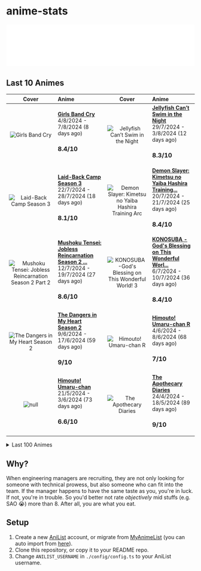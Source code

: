 # anime-stats

<img src="./src/generated/calendar.svg" />

<h2>Last 10 Animes</h2>

|                                                                                               Cover                                                                                               | Anime                                                                                                                                                                                   |                                                                                              Cover                                                                                              | Anime                                                                                                                                                                                   |
| :-----------------------------------------------------------------------------------------------------------------------------------------------------------------------------------------------: | :-------------------------------------------------------------------------------------------------------------------------------------------------------------------------------------- | :---------------------------------------------------------------------------------------------------------------------------------------------------------------------------------------------: | :-------------------------------------------------------------------------------------------------------------------------------------------------------------------------------------- |
|                     <img src="https://s4.anilist.co/file/anilistcdn/media/anime/cover/medium/bx164212-xjkAkp6SKaCZ.jpg" alt="Girls Band Cry" style="width:70px;height:auto" />                    | <a href="https://anilist.co/anime/164212" target="_blank"><b>Girls Band Cry</b></a> <br/> 4/8/2024 - 7/8/2024 (8 days ago) <br/> <h3>8.4/10</h3>                                        |          <img src="https://s4.anilist.co/file/anilistcdn/media/anime/cover/medium/bx163078-kIhCmQARcoOD.jpg" alt="Jellyfish Can’t Swim in the Night" style="width:70px;height:auto" />          | <a href="https://anilist.co/anime/163078" target="_blank"><b>Jellyfish Can’t Swim in the Night</b></a> <br/> 29/7/2024 - 3/8/2024 (12 days ago) <br/> <h3>8.3/10</h3>                   |
|                <img src="https://s4.anilist.co/file/anilistcdn/media/anime/cover/medium/bx155908-2ZOxqbagDxNv.jpg" alt="Laid-Back Camp Season 3" style="width:70px;height:auto" />                | <a href="https://anilist.co/anime/155908" target="_blank"><b>Laid-Back Camp Season 3</b></a> <br/> 22/7/2024 - 28/7/2024 (18 days ago) <br/> <h3>8.1/10</h3>                            | <img src="https://s4.anilist.co/file/anilistcdn/media/anime/cover/medium/bx166240-PBV7zukIHW7V.png" alt="Demon Slayer: Kimetsu no Yaiba Hashira Training Arc" style="width:70px;height:auto" /> | <a href="https://anilist.co/anime/166240" target="_blank"><b>Demon Slayer: Kimetsu no Yaiba Hashira Training...</b></a> <br/> 20/7/2024 - 21/7/2024 (25 days ago) <br/> <h3>8.4/10</h3> |
| <img src="https://s4.anilist.co/file/anilistcdn/media/anime/cover/medium/bx166873-xO0BRPkmwFll.png" alt="Mushoku Tensei: Jobless Reincarnation Season 2 Part 2" style="width:70px;height:auto" /> | <a href="https://anilist.co/anime/166873" target="_blank"><b>Mushoku Tensei: Jobless Reincarnation Season 2 ...</b></a> <br/> 12/7/2024 - 19/7/2024 (27 days ago) <br/> <h3>8.6/10</h3> | <img src="https://s4.anilist.co/file/anilistcdn/media/anime/cover/medium/bx136804-7FVftG67FPBc.jpg" alt="KONOSUBA -God's Blessing on This Wonderful World! 3" style="width:70px;height:auto" /> | <a href="https://anilist.co/anime/136804" target="_blank"><b>KONOSUBA -God's Blessing on This Wonderful Worl...</b></a> <br/> 6/7/2024 - 10/7/2024 (36 days ago) <br/> <h3>8.4/10</h3>  |
|            <img src="https://s4.anilist.co/file/anilistcdn/media/anime/cover/medium/bx166216-JVyN7PHel5K9.jpg" alt="The Dangers in My Heart Season 2" style="width:70px;height:auto" />           | <a href="https://anilist.co/anime/166216" target="_blank"><b>The Dangers in My Heart Season 2</b></a> <br/> 9/6/2024 - 17/6/2024 (59 days ago) <br/> <h3>9/10</h3>                      |                 <img src="https://s4.anilist.co/file/anilistcdn/media/anime/cover/medium/bx98572-zJQd23nzJips.jpg" alt="Himouto! Umaru-chan R" style="width:70px;height:auto" />                | <a href="https://anilist.co/anime/98572" target="_blank"><b>Himouto! Umaru-chan R</b></a> <br/> 4/6/2024 - 8/6/2024 (68 days ago) <br/> <h3>7/10</h3>                                   |
|                          <img src="https://s4.anilist.co/file/anilistcdn/media/anime/cover/medium/bx20987-9Tq7kZTeJPMo.jpg" alt="null" style="width:70px;height:auto" />                          | <a href="https://anilist.co/anime/20987" target="_blank"><b>Himouto! Umaru-chan</b></a> <br/> 21/5/2024 - 3/6/2024 (73 days ago) <br/> <h3>6.6/10</h3>                                  |                <img src="https://s4.anilist.co/file/anilistcdn/media/anime/cover/medium/bx161645-bX5S28Cc1Nnk.jpg" alt="The Apothecary Diaries" style="width:70px;height:auto" />               | <a href="https://anilist.co/anime/161645" target="_blank"><b>The Apothecary Diaries</b></a> <br/> 24/4/2024 - 18/5/2024 (89 days ago) <br/> <h3>9/10</h3>                               |

<details>

  <summary>Last 100 Animes</summary>

  |                                                                                                                      Cover                                                                                                                      | Anime                                                                                                                                                                                      |                                                                                                                  Cover                                                                                                                  | Anime                                                                                                                                                                                      |
| :---------------------------------------------------------------------------------------------------------------------------------------------------------------------------------------------------------------------------------------------: | :----------------------------------------------------------------------------------------------------------------------------------------------------------------------------------------- | :-------------------------------------------------------------------------------------------------------------------------------------------------------------------------------------------------------------------------------------: | :----------------------------------------------------------------------------------------------------------------------------------------------------------------------------------------- |
|                                              <img src="https://s4.anilist.co/file/anilistcdn/media/anime/cover/medium/bx66-1LTNhVTnttZv.png" alt="Azumanga Daioh" style="width:70px;height:auto" />                                             | <a href="https://anilist.co/anime/66" target="_blank"><b>Azumanga Daioh</b></a> <br/> 30/4/2024 - 10/5/2024 (97 days ago) <br/> <h3>8/10</h3>                                              |                               <img src="https://s4.anilist.co/file/anilistcdn/media/anime/cover/medium/bx146066-zzKl6P6OeEjy.jpg" alt="Classroom of the Elite Season 3" style="width:70px;height:auto" />                               | <a href="https://anilist.co/anime/146066" target="_blank"><b>Classroom of the Elite Season 3</b></a> <br/> 18/4/2024 - 23/4/2024 (114 days ago) <br/> <h3>8.3/10</h3>                      |
|                                    <img src="https://s4.anilist.co/file/anilistcdn/media/anime/cover/medium/bx154587-gHSraOSa0nBG.jpg" alt="Frieren: Beyond Journey’s End" style="width:70px;height:auto" />                                    | <a href="https://anilist.co/anime/154587" target="_blank"><b>Frieren: Beyond Journey’s End</b></a> <br/> 19/3/2024 - 2/4/2024 (135 days ago) <br/> <h3>10/10</h3>                          |                               <img src="https://s4.anilist.co/file/anilistcdn/media/anime/cover/medium/bx99426-5jWTUs719lQN.png" alt="A Place Further Than the Universe" style="width:70px;height:auto" />                              | <a href="https://anilist.co/anime/99426" target="_blank"><b>A Place Further Than the Universe</b></a> <br/> 12/3/2024 - 19/3/2024 (149 days ago) <br/> <h3>8.6/10</h3>                     |
|                                     <img src="https://s4.anilist.co/file/anilistcdn/media/anime/cover/medium/bx103047-odblDHHEdehK.jpg" alt="Violet Evergarden: the Movie" style="width:70px;height:auto" />                                    | <a href="https://anilist.co/anime/103047" target="_blank"><b>Violet Evergarden: the Movie</b></a> <br/> 12/3/2024 - 12/3/2024 (156 days ago) <br/> <h3>8.7/10</h3>                         |                                  <img src="https://s4.anilist.co/file/anilistcdn/media/anime/cover/medium/bx101432-NQSedsCDQ6dP.png" alt="Violet Evergarden: Special" style="width:70px;height:auto" />                                 | <a href="https://anilist.co/anime/101432" target="_blank"><b>Violet Evergarden: Special</b></a> <br/> 11/3/2024 - 11/3/2024 (157 days ago) <br/> <h3>8.2/10</h3>                           |
|                         <img src="https://s4.anilist.co/file/anilistcdn/media/anime/cover/medium/bx109190-e8mv1qdmpjLW.jpg" alt="Violet Evergarden: Eternity and the Auto Memory Doll" style="width:70px;height:auto" />                        | <a href="https://anilist.co/anime/109190" target="_blank"><b>Violet Evergarden: Eternity and the Auto Memory...</b></a> <br/> 10/3/2024 - 10/3/2024 (158 days ago) <br/> <h3>8.3/10</h3>   |                                       <img src="https://s4.anilist.co/file/anilistcdn/media/anime/cover/medium/nx21827-10F6m50H4GJK.png" alt="Violet Evergarden" style="width:70px;height:auto" />                                      | <a href="https://anilist.co/anime/21827" target="_blank"><b>Violet Evergarden</b></a> <br/> 4/3/2024 - 9/3/2024 (159 days ago) <br/> <h3>8.8/10</h3>                                       |
|                                                <img src="https://s4.anilist.co/file/anilistcdn/media/anime/cover/medium/bx21234-bCvWk2f58LCv.jpg" alt="ERASED" style="width:70px;height:auto" />                                                | <a href="https://anilist.co/anime/21234" target="_blank"><b>ERASED</b></a> <br/> 1/3/2024 - 3/3/2024 (165 days ago) <br/> <h3>8.4/10</h3>                                                  |                               <img src="https://s4.anilist.co/file/anilistcdn/media/anime/cover/medium/bx108725-ZKivuyr4Jtc9.jpg" alt="The Promised Neverland Season 2" style="width:70px;height:auto" />                               | <a href="https://anilist.co/anime/108725" target="_blank"><b>The Promised Neverland Season 2</b></a> <br/> 20/2/2024 - 27/2/2024 (170 days ago) <br/> <h3>6.8/10</h3>                      |
|                                        <img src="https://s4.anilist.co/file/anilistcdn/media/anime/cover/medium/bx101759-G9I2ymYrFS8o.jpg" alt="The Promised Neverland" style="width:70px;height:auto" />                                       | <a href="https://anilist.co/anime/101759" target="_blank"><b>The Promised Neverland</b></a> <br/> 17/2/2024 - 21/2/2024 (176 days ago) <br/> <h3>9.2/10</h3>                               |                     <img src="https://s4.anilist.co/file/anilistcdn/media/anime/cover/medium/bx114745-APZN90WhNMAD.jpg" alt="Made in Abyss: The Golden City of the Scorching Sun" style="width:70px;height:auto" />                     | <a href="https://anilist.co/anime/114745" target="_blank"><b>Made in Abyss: The Golden City of the Scorching...</b></a> <br/> 8/2/2024 - 16/2/2024 (181 days ago) <br/> <h3>9.2/10</h3>    |
|                                 <img src="https://s4.anilist.co/file/anilistcdn/media/anime/cover/medium/bx100643-fPH9OgEKKvcI.jpg" alt="Made in Abyss: Dawn of the Deep Soul" style="width:70px;height:auto" />                                | <a href="https://anilist.co/anime/100643" target="_blank"><b>Made in Abyss: Dawn of the Deep Soul</b></a> <br/> 7/2/2024 - 7/2/2024 (190 days ago) <br/> <h3>9/10</h3>                     |                                         <img src="https://s4.anilist.co/file/anilistcdn/media/anime/cover/medium/bx97986-tXLonOO0vhHb.jpg" alt="Made in Abyss" style="width:70px;height:auto" />                                        | <a href="https://anilist.co/anime/97986" target="_blank"><b>Made in Abyss</b></a> <br/> 25/1/2024 - 5/2/2024 (192 days ago) <br/> <h3>9.4/10</h3>                                          |
|                                       <img src="https://s4.anilist.co/file/anilistcdn/media/anime/cover/medium/bx153152-eX8hkP9VmnRF.jpg" alt="The Dangers in My Heart" style="width:70px;height:auto" />                                       | <a href="https://anilist.co/anime/153152" target="_blank"><b>The Dangers in My Heart</b></a> <br/> 10/1/2024 - 20/1/2024 (208 days ago) <br/> <h3>8.2/10</h3>                              |                                       <img src="https://s4.anilist.co/file/anilistcdn/media/anime/cover/medium/bx128893-l0R0GFHplDKW.jpg" alt="Hell’s Paradise" style="width:70px;height:auto" />                                       | <a href="https://anilist.co/anime/128893" target="_blank"><b>Hell’s Paradise</b></a> <br/> 28/12/2023 - 8/1/2024 (220 days ago) <br/> <h3>8.3/10</h3>                                      |
|                                       <img src="https://s4.anilist.co/file/anilistcdn/media/anime/cover/medium/bx145064-5U30gu2LSOv8.jpg" alt="JUJUTSU KAISEN Season 2" style="width:70px;height:auto" />                                       | <a href="https://anilist.co/anime/145064" target="_blank"><b>JUJUTSU KAISEN Season 2</b></a> <br/> 18/12/2023 - 29/12/2023 (230 days ago) <br/> <h3>9.1/10</h3>                            |                                       <img src="https://s4.anilist.co/file/anilistcdn/media/anime/cover/medium/bx131573-rpl82vDEDRm6.jpg" alt="JUJUTSU KAISEN 0" style="width:70px;height:auto" />                                      | <a href="https://anilist.co/anime/131573" target="_blank"><b>JUJUTSU KAISEN 0</b></a> <br/> 28/12/2023 - 28/12/2023 (231 days ago) <br/> <h3>8.5/10</h3>                                   |
|                             <img src="https://s4.anilist.co/file/anilistcdn/media/anime/cover/medium/bx140596-wBtzi7evAMlf.jpg" alt="DON'T TOY WITH ME, MISS NAGATORO 2nd Attack" style="width:70px;height:auto" />                             | <a href="https://anilist.co/anime/140596" target="_blank"><b>DON'T TOY WITH ME, MISS NAGATORO 2nd Attack</b></a> <br/> 6/12/2023 - 17/12/2023 (242 days ago) <br/> <h3>7.8/10</h3>         |                               <img src="https://s4.anilist.co/file/anilistcdn/media/anime/cover/medium/bx120697-72Sf22C9PTQn.jpg" alt="DON'T TOY WITH ME, MISS NAGATORO" style="width:70px;height:auto" />                              | <a href="https://anilist.co/anime/120697" target="_blank"><b>DON'T TOY WITH ME, MISS NAGATORO</b></a> <br/> 23/11/2023 - 5/12/2023 (254 days ago) <br/> <h3>7.5/10</h3>                    |
|                           <img src="https://s4.anilist.co/file/anilistcdn/media/anime/cover/medium/bx20792-Q53sZsUAh5FF.jpg" alt="Fate/stay night: Unlimited Blade Works 2nd Season" style="width:70px;height:auto" />                          | <a href="https://anilist.co/anime/20792" target="_blank"><b>Fate/stay night: Unlimited Blade Works 2nd Season</b></a> <br/> 11/11/2023 - 23/11/2023 (266 days ago) <br/> <h3>8.1/10</h3>   |                            <img src="https://s4.anilist.co/file/anilistcdn/media/anime/cover/medium/bx19603-ZIwcXJeIJV3H.jpg" alt="Fate/stay night: Unlimited Blade Works" style="width:70px;height:auto" />                            | <a href="https://anilist.co/anime/19603" target="_blank"><b>Fate/stay night: Unlimited Blade Works</b></a> <br/> 24/10/2023 - 10/11/2023 (279 days ago) <br/> <h3>8.1/10</h3>              |
|                      <img src="https://s4.anilist.co/file/anilistcdn/media/anime/cover/medium/bx162314-ocaEhYmvznFO.jpg" alt="Attack on Titan Final Season THE FINAL CHAPTERS Special 2" style="width:70px;height:auto" />                      | <a href="https://anilist.co/anime/162314" target="_blank"><b>Attack on Titan Final Season THE FINAL CHAPTERS...</b></a> <br/> 5/11/2023 - 5/11/2023 (284 days ago) <br/> <h3>9.1/10</h3>   |                                      <img src="https://s4.anilist.co/file/anilistcdn/media/anime/cover/medium/nx11741-Twb6iJx77FFV.jpg" alt="Fate/Zero Season 2" style="width:70px;height:auto" />                                      | <a href="https://anilist.co/anime/11741" target="_blank"><b>Fate/Zero Season 2</b></a> <br/> 19/10/2023 - 23/10/2023 (297 days ago) <br/> <h3>8.5/10</h3>                                  |
|                                               <img src="https://s4.anilist.co/file/anilistcdn/media/anime/cover/medium/bx10087-el5Bo1VMZwsU.png" alt="Fate/Zero" style="width:70px;height:auto" />                                              | <a href="https://anilist.co/anime/10087" target="_blank"><b>Fate/Zero</b></a> <br/> 7/10/2023 - 18/10/2023 (302 days ago) <br/> <h3>8/10</h3>                                              |                        <img src="https://s4.anilist.co/file/anilistcdn/media/anime/cover/medium/bx146065-IjirxRK26O03.png" alt="Mushoku Tensei: Jobless Reincarnation Season 2" style="width:70px;height:auto" />                       | <a href="https://anilist.co/anime/146065" target="_blank"><b>Mushoku Tensei: Jobless Reincarnation Season 2</b></a> <br/> 27/9/2023 - 7/10/2023 (313 days ago) <br/> <h3>8.4/10</h3>       |
|                <img src="https://s4.anilist.co/file/anilistcdn/media/anime/cover/medium/bx141534-Tmnlz4mvYhaU.jpg" alt="Mushoku Tensei: Jobless Reincarnation Cour 2 - Eris the Goblin Slayer" style="width:70px;height:auto" />                | <a href="https://anilist.co/anime/141534" target="_blank"><b>Mushoku Tensei: Jobless Reincarnation Cour 2 - ...</b></a> <br/> 27/9/2023 - 27/9/2023 (323 days ago) <br/> <h3>7.6/10</h3>   |                         <img src="https://s4.anilist.co/file/anilistcdn/media/anime/cover/medium/bx127720-ADJgIrUVMdU9.jpg" alt="Mushoku Tensei: Jobless Reincarnation Cour 2" style="width:70px;height:auto" />                        | <a href="https://anilist.co/anime/127720" target="_blank"><b>Mushoku Tensei: Jobless Reincarnation Cour 2</b></a> <br/> 21/9/2023 - 27/9/2023 (323 days ago) <br/> <h3>8.8/10</h3>         |
|                                <img src="https://s4.anilist.co/file/anilistcdn/media/anime/cover/medium/bx108465-B9S9zC68eS5j.jpg" alt="Mushoku Tensei: Jobless Reincarnation" style="width:70px;height:auto" />                                | <a href="https://anilist.co/anime/108465" target="_blank"><b>Mushoku Tensei: Jobless Reincarnation</b></a> <br/> 12/9/2023 - 20/9/2023 (330 days ago) <br/> <h3>8.5/10</h3>                |                                        <img src="https://s4.anilist.co/file/anilistcdn/media/anime/cover/medium/bx113415-bbBWj4pEFseh.jpg" alt="JUJUTSU KAISEN" style="width:70px;height:auto" />                                       | <a href="https://anilist.co/anime/113415" target="_blank"><b>JUJUTSU KAISEN</b></a> <br/> 6/8/2023 - 13/9/2023 (337 days ago) <br/> <h3>8.7/10</h3>                                        |
|                           <img src="https://s4.anilist.co/file/anilistcdn/media/anime/cover/medium/bx150075-QIGcA7oVyO6l.jpg" alt="KONOSUBA -An Explosion on This Wonderful World!" style="width:70px;height:auto" />                           | <a href="https://anilist.co/anime/150075" target="_blank"><b>KONOSUBA -An Explosion on This Wonderful World!</b></a> <br/> 24/7/2023 - 4/8/2023 (377 days ago) <br/> <h3>7.7/10</h3>       |                                          <img src="https://s4.anilist.co/file/anilistcdn/media/anime/cover/medium/bx150672-jguvEfP0vGfW.png" alt="Oshi No Ko" style="width:70px;height:auto" />                                         | <a href="https://anilist.co/anime/150672" target="_blank"><b>Oshi No Ko</b></a> <br/> 12/7/2023 - 23/7/2023 (389 days ago) <br/> <h3>8.5/10</h3>                                           |
|                                        <img src="https://s4.anilist.co/file/anilistcdn/media/anime/cover/medium/bx136430-YrQ8nBDW7gT0.jpg" alt="Vinland Saga Season 2" style="width:70px;height:auto" />                                        | <a href="https://anilist.co/anime/136430" target="_blank"><b>Vinland Saga Season 2</b></a> <br/> 21/6/2023 - 11/7/2023 (401 days ago) <br/> <h3>8.9/10</h3>                                |                    <img src="https://s4.anilist.co/file/anilistcdn/media/anime/cover/medium/bx145139-rRimpHGWLhym.png" alt="Demon Slayer: Kimetsu no Yaiba Swordsmith Village Arc" style="width:70px;height:auto" />                    | <a href="https://anilist.co/anime/145139" target="_blank"><b>Demon Slayer: Kimetsu no Yaiba Swordsmith Villa...</b></a> <br/> 16/6/2023 - 22/6/2023 (420 days ago) <br/> <h3>8.3/10</h3>   |
|                      <img src="https://s4.anilist.co/file/anilistcdn/media/anime/cover/medium/bx142329-kET1PIXJv2eW.jpg" alt="Demon Slayer: Kimetsu no Yaiba Entertainment District Arc" style="width:70px;height:auto" />                      | <a href="https://anilist.co/anime/142329" target="_blank"><b>Demon Slayer: Kimetsu no Yaiba Entertainment Di...</b></a> <br/> 7/6/2023 - 14/6/2023 (428 days ago) <br/> <h3>8.6/10</h3>    |                        <img src="https://s4.anilist.co/file/anilistcdn/media/anime/cover/medium/bx129874-g6ZKXB94Hui1.jpg" alt="Demon Slayer: Kimetsu no Yaiba Mugen Train Arc" style="width:70px;height:auto" />                       | <a href="https://anilist.co/anime/129874" target="_blank"><b>Demon Slayer: Kimetsu no Yaiba Mugen Train Arc</b></a> <br/> 3/6/2023 - 6/6/2023 (436 days ago) <br/> <h3>8.4/10</h3>         |
|                                    <img src="https://s4.anilist.co/file/anilistcdn/media/anime/cover/medium/bx101922-WBsBl0ClmgYL.jpg" alt="Demon Slayer: Kimetsu no Yaiba" style="width:70px;height:auto" />                                   | <a href="https://anilist.co/anime/101922" target="_blank"><b>Demon Slayer: Kimetsu no Yaiba</b></a> <br/> 16/5/2023 - 3/6/2023 (439 days ago) <br/> <h3>8.3/10</h3>                        |                                     <img src="https://s4.anilist.co/file/anilistcdn/media/anime/cover/medium/bx131586-k0X2kVpUOkqX.jpg" alt="86 EIGHTY-SIX Part 2" style="width:70px;height:auto" />                                    | <a href="https://anilist.co/anime/131586" target="_blank"><b>86 EIGHTY-SIX Part 2</b></a> <br/> 10/5/2023 - 17/5/2023 (456 days ago) <br/> <h3>8.6/10</h3>                                 |
|                                            <img src="https://s4.anilist.co/file/anilistcdn/media/anime/cover/medium/bx116589-WSpNedJdAH3L.jpg" alt="86 EIGHTY-SIX" style="width:70px;height:auto" />                                            | <a href="https://anilist.co/anime/116589" target="_blank"><b>86 EIGHTY-SIX</b></a> <br/> 3/5/2023 - 10/5/2023 (463 days ago) <br/> <h3>8.3/10</h3>                                         |                                   <img src="https://s4.anilist.co/file/anilistcdn/media/anime/cover/medium/bx104460-EwUV9ZJMCtnR.jpg" alt="Laid-Back Camp The Movie" style="width:70px;height:auto" />                                  | <a href="https://anilist.co/anime/104460" target="_blank"><b>Laid-Back Camp The Movie</b></a> <br/> 1/5/2023 - 2/5/2023 (471 days ago) <br/> <h3>8.3/10</h3>                               |
|                                        <img src="https://s4.anilist.co/file/anilistcdn/media/anime/cover/medium/bx104459-pywEKGQON613.jpg" alt="LAID-BACK CAMP SEASON2" style="width:70px;height:auto" />                                       | <a href="https://anilist.co/anime/104459" target="_blank"><b>LAID-BACK CAMP SEASON2</b></a> <br/> 24/4/2023 - 30/4/2023 (473 days ago) <br/> <h3>8.3/10</h3>                               |                                        <img src="https://s4.anilist.co/file/anilistcdn/media/anime/cover/medium/bx98444-tgu5kWwnBigW.jpg" alt="Laid-Back Camp" style="width:70px;height:auto" />                                        | <a href="https://anilist.co/anime/98444" target="_blank"><b>Laid-Back Camp</b></a> <br/> 17/4/2023 - 23/4/2023 (480 days ago) <br/> <h3>8.1/10</h3>                                        |
|                                                <img src="https://s4.anilist.co/file/anilistcdn/media/anime/cover/medium/bx142770-dDaDIRnsv5jN.jpg" alt="Suzume" style="width:70px;height:auto" />                                               | <a href="https://anilist.co/anime/142770" target="_blank"><b>Suzume</b></a> <br/> 19/4/2023 - 19/4/2023 (484 days ago) <br/> <h3>8.2/10</h3>                                               |                                         <img src="https://s4.anilist.co/file/anilistcdn/media/anime/cover/medium/bx101348-msJS8z91mG0P.jpg" alt="Vinland Saga" style="width:70px;height:auto" />                                        | <a href="https://anilist.co/anime/101348" target="_blank"><b>Vinland Saga</b></a> <br/> 8/4/2023 - 17/4/2023 (486 days ago) <br/> <h3>9.4/10</h3>                                          |
|                      <img src="https://s4.anilist.co/file/anilistcdn/media/anime/cover/medium/bx151384-gv0q8wOE6D58.jpg" alt="Kaguya-sama: Love is War -The First Kiss That Never Ends-" style="width:70px;height:auto" />                      | <a href="https://anilist.co/anime/151384" target="_blank"><b>Kaguya-sama: Love is War -The First Kiss That N...</b></a> <br/> 6/4/2023 - 7/4/2023 (496 days ago) <br/> <h3>8.6/10</h3>     |         <img src="https://s4.anilist.co/file/anilistcdn/media/anime/cover/medium/bx104174-aoNLSSN6bT4L.png" alt="Steins;Gate 0: Valentine's of Crystal Polymorphism -Bittersweet Intermedio-" style="width:70px;height:auto" />         | <a href="https://anilist.co/anime/104174" target="_blank"><b>Steins;Gate 0: Valentine's of Crystal Polymorph...</b></a> <br/> 6/4/2023 - 6/4/2023 (497 days ago) <br/> <h3>7.2/10</h3>     |
|                                                 <img src="https://s4.anilist.co/file/anilistcdn/media/anime/cover/medium/bx21127-7ARWZkDXKiiD.jpg" alt="null" style="width:70px;height:auto" />                                                 | <a href="https://anilist.co/anime/21127" target="_blank"><b>Steins;Gate 0</b></a> <br/> 28/3/2023 - 6/4/2023 (497 days ago) <br/> <h3>8.7/10</h3>                                          |                             <img src="https://s4.anilist.co/file/anilistcdn/media/anime/cover/medium/bx143338-zhyDVYgEzsm5.png" alt="The Angel Next Door Spoils Me Rotten" style="width:70px;height:auto" />                            | <a href="https://anilist.co/anime/143338" target="_blank"><b>The Angel Next Door Spoils Me Rotten</b></a> <br/> 25/2/2023 - 5/4/2023 (498 days ago) <br/> <h3>7.2/10</h3>                  |
|                                              <img src="https://s4.anilist.co/file/anilistcdn/media/anime/cover/medium/bx9253-7pdcVzQSkKxT.jpg" alt="Steins;Gate" style="width:70px;height:auto" />                                              | <a href="https://anilist.co/anime/9253" target="_blank"><b>Steins;Gate</b></a> <br/> 19/3/2023 - 27/3/2023 (507 days ago) <br/> <h3>9.2/10</h3>                                            | <img src="https://s4.anilist.co/file/anilistcdn/media/anime/cover/medium/bx21574-CTRsdAGe4mDp.png" alt="KONOSUBA -God's blessing on this wonderful world!: God's Blessings On This Wonderful Choker!" style="width:70px;height:auto" /> | <a href="https://anilist.co/anime/21574" target="_blank"><b>KONOSUBA -God's blessing on this wonderful worl...</b></a> <br/> 19/3/2023 - 19/3/2023 (515 days ago) <br/> <h3>7.5/10</h3>    |
| <img src="https://s4.anilist.co/file/anilistcdn/media/anime/cover/medium/b97996-px2KGexuEZpg.jpg" alt="KONOSUBA -God's blessing on this wonderful world! 2: God's Blessings on These Wonderful Works of Art!" style="width:70px;height:auto" /> | <a href="https://anilist.co/anime/97996" target="_blank"><b>KONOSUBA -God's blessing on this wonderful worl...</b></a> <br/> 19/3/2023 - 19/3/2023 (515 days ago) <br/> <h3>7.4/10</h3>    |             <img src="https://s4.anilist.co/file/anilistcdn/media/anime/cover/medium/bx102976-WcNjDFdQbdCv.png" alt="KONOSUBA -God's blessing on this wonderful world!- Legend of Crimson" style="width:70px;height:auto" />            | <a href="https://anilist.co/anime/102976" target="_blank"><b>KONOSUBA -God's blessing on this wonderful worl...</b></a> <br/> 18/3/2023 - 18/3/2023 (516 days ago) <br/> <h3>8.3/10</h3>   |
|                          <img src="https://s4.anilist.co/file/anilistcdn/media/anime/cover/medium/bx21699-Fkbnkl9ZC6fW.png" alt="KONOSUBA -God's blessing on this wonderful world! 2" style="width:70px;height:auto" />                         | <a href="https://anilist.co/anime/21699" target="_blank"><b>KONOSUBA -God's blessing on this wonderful worl...</b></a> <br/> 11/3/2023 - 15/3/2023 (519 days ago) <br/> <h3>8.4/10</h3>    |                       <img src="https://s4.anilist.co/file/anilistcdn/media/anime/cover/medium/bx21202-TfzXuWQf2oLQ.png" alt="KONOSUBA -God's blessing on this wonderful world!" style="width:70px;height:auto" />                      | <a href="https://anilist.co/anime/21202" target="_blank"><b>KONOSUBA -God's blessing on this wonderful world!</b></a> <br/> 6/3/2023 - 10/3/2023 (524 days ago) <br/> <h3>8.3/10</h3>      |
|                      <img src="https://s4.anilist.co/file/anilistcdn/media/anime/cover/medium/bx146984-GXrLeT6vQqyP.jpg" alt="Attack on Titan Final Season THE FINAL CHAPTERS Special 1" style="width:70px;height:auto" />                      | <a href="https://anilist.co/anime/146984" target="_blank"><b>Attack on Titan Final Season THE FINAL CHAPTERS...</b></a> <br/> 5/3/2023 - 5/3/2023 (529 days ago) <br/> <h3>8.9/10</h3>     |                                        <img src="https://s4.anilist.co/file/anilistcdn/media/anime/cover/medium/bx143270-iZOJX2DMUFMC.jpg" alt="Lycoris Recoil" style="width:70px;height:auto" />                                       | <a href="https://anilist.co/anime/143270" target="_blank"><b>Lycoris Recoil</b></a> <br/> 18/2/2023 - 24/2/2023 (538 days ago) <br/> <h3>8.4/10</h3>                                       |
|                                         <img src="https://s4.anilist.co/file/anilistcdn/media/anime/cover/medium/bx132405-qP7FQYGmNI3d.jpg" alt="My Dress-Up Darling" style="width:70px;height:auto" />                                         | <a href="https://anilist.co/anime/132405" target="_blank"><b>My Dress-Up Darling</b></a> <br/> 4/2/2023 - 18/2/2023 (544 days ago) <br/> <h3>7.8/10</h3>                                   |                        <img src="https://s4.anilist.co/file/anilistcdn/media/anime/cover/medium/nx100049-mgvPLctBJprp.jpg" alt="Re:ZERO -Starting Life in Another World- OVAs" style="width:70px;height:auto" />                        | <a href="https://anilist.co/anime/100049" target="_blank"><b>Re:ZERO -Starting Life in Another World- OVAs</b></a> <br/> 3/2/2023 - 4/2/2023 (558 days ago) <br/> <h3>7.6/10</h3>          |
|                       <img src="https://s4.anilist.co/file/anilistcdn/media/anime/cover/medium/bx119661-GDbUZxrZMz01.png" alt="Re:ZERO -Starting Life in Another World- Season 2 Part 2" style="width:70px;height:auto" />                      | <a href="https://anilist.co/anime/119661" target="_blank"><b>Re:ZERO -Starting Life in Another World- Season...</b></a> <br/> 27/1/2023 - 3/2/2023 (559 days ago) <br/> <h3>8.6/10</h3>    |                      <img src="https://s4.anilist.co/file/anilistcdn/media/anime/cover/medium/bx108632-lQWnmw7XaNOK.jpg" alt="Re:ZERO -Starting Life in Another World- Season 2" style="width:70px;height:auto" />                      | <a href="https://anilist.co/anime/108632" target="_blank"><b>Re:ZERO -Starting Life in Another World- Season 2</b></a> <br/> 22/1/2023 - 27/1/2023 (566 days ago) <br/> <h3>8.3/10</h3>    |
|                               <img src="https://s4.anilist.co/file/anilistcdn/media/anime/cover/medium/bx21355-IHaS50pvLYd0.jpg" alt="Re:ZERO -Starting Life in Another World-" style="width:70px;height:auto" />                               | <a href="https://anilist.co/anime/21355" target="_blank"><b>Re:ZERO -Starting Life in Another World-</b></a> <br/> 10/1/2023 - 21/1/2023 (572 days ago) <br/> <h3>8.4/10</h3>              |                                         <img src="https://s4.anilist.co/file/anilistcdn/media/anime/cover/medium/bx127230-NuHM32a3VJsb.png" alt="Chainsaw Man" style="width:70px;height:auto" />                                        | <a href="https://anilist.co/anime/127230" target="_blank"><b>Chainsaw Man</b></a> <br/> 2/1/2023 - 9/1/2023 (584 days ago) <br/> <h3>8.7/10</h3>                                           |
|                                           <img src="https://s4.anilist.co/file/anilistcdn/media/anime/cover/medium/bx130003-OBj8AZKPvnV9.png" alt="BOCCHI THE ROCK!" style="width:70px;height:auto" />                                          | <a href="https://anilist.co/anime/130003" target="_blank"><b>BOCCHI THE ROCK!</b></a> <br/> 30/12/2022 - 1/1/2023 (592 days ago) <br/> <h3>9.1/10</h3>                                     |                            <img src="https://s4.anilist.co/file/anilistcdn/media/anime/cover/medium/bx124395-9GeigGh1Ae2f.png" alt="Uzaki-chan Wants to Hang Out! Season 2" style="width:70px;height:auto" />                           | <a href="https://anilist.co/anime/124395" target="_blank"><b>Uzaki-chan Wants to Hang Out! Season 2</b></a> <br/> 27/12/2022 - 30/12/2022 (594 days ago) <br/> <h3>7.5/10</h3>             |
|                                    <img src="https://s4.anilist.co/file/anilistcdn/media/anime/cover/medium/bx115113-bJDZV7kP0XrP.png" alt="Uzaki-chan Wants to Hang Out!" style="width:70px;height:auto" />                                    | <a href="https://anilist.co/anime/115113" target="_blank"><b>Uzaki-chan Wants to Hang Out!</b></a> <br/> 25/12/2022 - 27/12/2022 (597 days ago) <br/> <h3>7.3/10</h3>                      |                   <img src="https://s4.anilist.co/file/anilistcdn/media/anime/cover/medium/bx114308-8UBiS7U9buzu.jpg" alt="Sword Art Online: Alicization - War of Underworld Part 2" style="width:70px;height:auto" />                  | <a href="https://anilist.co/anime/114308" target="_blank"><b>Sword Art Online: Alicization - War of Underwor...</b></a> <br/> 19/12/2022 - 24/12/2022 (600 days ago) <br/> <h3>7.7/10</h3> |
|                    <img src="https://s4.anilist.co/file/anilistcdn/media/anime/cover/medium/bx140999-8nRYAPkywhbl.jpg" alt="Sword Art Online the Movie -Progressive- Scherzo of Deep Night" style="width:70px;height:auto" />                   | <a href="https://anilist.co/anime/140999" target="_blank"><b>Sword Art Online the Movie -Progressive- Scherz...</b></a> <br/> 19/12/2022 - 19/12/2022 (605 days ago) <br/> <h3>6.4/10</h3> |                      <img src="https://s4.anilist.co/file/anilistcdn/media/anime/cover/medium/bx108759-jcXbDf9BJTcb.jpg" alt="Sword Art Online: Alicization - War of Underworld" style="width:70px;height:auto" />                      | <a href="https://anilist.co/anime/108759" target="_blank"><b>Sword Art Online: Alicization - War of Underworld</b></a> <br/> 15/12/2022 - 19/12/2022 (605 days ago) <br/> <h3>7.9/10</h3>  |
|                  <img src="https://s4.anilist.co/file/anilistcdn/media/anime/cover/medium/bx124140-HNL0CpH6ig6y.png" alt="Sword Art Online the Movie -Progressive- Aria of a Starless Night" style="width:70px;height:auto" />                  | <a href="https://anilist.co/anime/124140" target="_blank"><b>Sword Art Online the Movie -Progressive- Aria o...</b></a> <br/> 18/12/2022 - 18/12/2022 (606 days ago) <br/> <h3>6.6/10</h3> |                                <img src="https://s4.anilist.co/file/anilistcdn/media/anime/cover/medium/nx100182-KctPmCJ2smHQ.jpg" alt="Sword Art Online: Alicization" style="width:70px;height:auto" />                                | <a href="https://anilist.co/anime/100182" target="_blank"><b>Sword Art Online: Alicization</b></a> <br/> 10/12/2022 - 15/12/2022 (609 days ago) <br/> <h3>8/10</h3>                        |
|                                          <img src="https://s4.anilist.co/file/anilistcdn/media/anime/cover/medium/nx20594-FhRgZ1H9Istt.jpg" alt="Sword Art Online II" style="width:70px;height:auto" />                                         | <a href="https://anilist.co/anime/20594" target="_blank"><b>Sword Art Online II</b></a> <br/> 5/12/2022 - 9/12/2022 (615 days ago) <br/> <h3>6.9/10</h3>                                   |                                       <img src="https://s4.anilist.co/file/anilistcdn/media/anime/cover/medium/nx11757-Q9P2zjCPICq5.jpg" alt="Sword Art Online" style="width:70px;height:auto" />                                       | <a href="https://anilist.co/anime/11757" target="_blank"><b>Sword Art Online</b></a> <br/> 30/11/2022 - 5/12/2022 (619 days ago) <br/> <h3>7/10</h3>                                       |
|                                               <img src="https://s4.anilist.co/file/anilistcdn/media/anime/cover/medium/bx124080-h8EPH92nyRfS.jpg" alt="Horimiya" style="width:70px;height:auto" />                                              | <a href="https://anilist.co/anime/124080" target="_blank"><b>Horimiya</b></a> <br/> 27/11/2022 - 30/11/2022 (624 days ago) <br/> <h3>7.4/10</h3>                                           |                                       <img src="https://s4.anilist.co/file/anilistcdn/media/anime/cover/medium/nx19815-bIo51RMWWhLv.jpg" alt="No Game, No Life" style="width:70px;height:auto" />                                       | <a href="https://anilist.co/anime/19815" target="_blank"><b>No Game, No Life</b></a> <br/> 24/11/2022 - 27/11/2022 (627 days ago) <br/> <h3>7.9/10</h3>                                    |
|                              <img src="https://s4.anilist.co/file/anilistcdn/media/anime/cover/medium/bx125367-vV8WqtLQpT2J.png" alt="Kaguya-sama: Love is War -Ultra Romantic-" style="width:70px;height:auto" />                              | <a href="https://anilist.co/anime/125367" target="_blank"><b>Kaguya-sama: Love is War -Ultra Romantic-</b></a> <br/> 21/11/2022 - 23/11/2022 (631 days ago) <br/> <h3>9/10</h3>            |                                  <img src="https://s4.anilist.co/file/anilistcdn/media/anime/cover/medium/bx112641-zoGC8d6FaPXU.jpg" alt="Kaguya-sama: Love is War?" style="width:70px;height:auto" />                                  | <a href="https://anilist.co/anime/112641" target="_blank"><b>Kaguya-sama: Love is War?</b></a> <br/> 18/11/2022 - 21/11/2022 (633 days ago) <br/> <h3>8.7/10</h3>                          |
|                                                 <img src="https://s4.anilist.co/file/anilistcdn/media/anime/cover/medium/bx125368-QhcBkbNP0ZfU.png" alt="null" style="width:70px;height:auto" />                                                | <a href="https://anilist.co/anime/125368" target="_blank"><b>Kaguya-sama wa Kokurasetai: Tensaitachi no Rena...</b></a> <br/> 18/11/2022 - 18/11/2022 (636 days ago) <br/> <h3>7.9/10</h3> |                                   <img src="https://s4.anilist.co/file/anilistcdn/media/anime/cover/medium/bx101921-VvdGQy1ZySYf.jpg" alt="Kaguya-sama: Love is War" style="width:70px;height:auto" />                                  | <a href="https://anilist.co/anime/101921" target="_blank"><b>Kaguya-sama: Love is War</b></a> <br/> 15/11/2022 - 18/11/2022 (636 days ago) <br/> <h3>8.5/10</h3>                           |
|                                   <img src="https://s4.anilist.co/file/anilistcdn/media/anime/cover/medium/bx145545-DGl3LVvFlnHi.png" alt="Classroom of the Elite Season 2" style="width:70px;height:auto" />                                   | <a href="https://anilist.co/anime/145545" target="_blank"><b>Classroom of the Elite Season 2</b></a> <br/> 14/11/2022 - 15/11/2022 (639 days ago) <br/> <h3>8.3/10</h3>                    |                                    <img src="https://s4.anilist.co/file/anilistcdn/media/anime/cover/medium/bx98659-WNyPLIZDpGGY.jpg" alt="Classroom of the Elite" style="width:70px;height:auto" />                                    | <a href="https://anilist.co/anime/98659" target="_blank"><b>Classroom of the Elite</b></a> <br/> 11/11/2022 - 14/11/2022 (640 days ago) <br/> <h3>8.2/10</h3>                              |
|                                         <img src="https://s4.anilist.co/file/anilistcdn/media/anime/cover/medium/bx30-wmNoX3m2qTzz.jpg" alt="Neon Genesis Evangelion" style="width:70px;height:auto" />                                         | <a href="https://anilist.co/anime/30" target="_blank"><b>Neon Genesis Evangelion</b></a> <br/> 5/11/2022 - 11/11/2022 (643 days ago) <br/> <h3>5.5/10</h3>                                 |                          <img src="https://s4.anilist.co/file/anilistcdn/media/anime/cover/medium/bx32-PMmJBerdDSma.jpg" alt="Neon Genesis Evangelion: The End of Evangelion" style="width:70px;height:auto" />                         | <a href="https://anilist.co/anime/32" target="_blank"><b>Neon Genesis Evangelion: The End of Evangelion</b></a> <br/> 11/11/2022 - 11/11/2022 (643 days ago) <br/> <h3>6.2/10</h3>         |
|                                       <img src="https://s4.anilist.co/file/anilistcdn/media/anime/cover/medium/bx21170-aDHIDkp1L2jC.jpg" alt="Assassination Classroom 2" style="width:70px;height:auto" />                                      | <a href="https://anilist.co/anime/21170" target="_blank"><b>Assassination Classroom 2</b></a> <br/> 25/10/2022 - 4/11/2022 (650 days ago) <br/> <h3>8.5/10</h3>                            |                                    <img src="https://s4.anilist.co/file/anilistcdn/media/anime/cover/medium/bx20755-q0b3Ok1cAbPd.jpg" alt="Assassination Classroom" style="width:70px;height:auto" />                                   | <a href="https://anilist.co/anime/20755" target="_blank"><b>Assassination Classroom</b></a> <br/> 18/10/2022 - 25/10/2022 (660 days ago) <br/> <h3>8.2/10</h3>                             |
|                                    <img src="https://s4.anilist.co/file/anilistcdn/media/anime/cover/medium/bx142984-nv2MWVWZ1yYH.jpg" alt="Komi Can't Communicate Part 2" style="width:70px;height:auto" />                                    | <a href="https://anilist.co/anime/142984" target="_blank"><b>Komi Can't Communicate Part 2</b></a> <br/> 16/10/2022 - 17/10/2022 (668 days ago) <br/> <h3>8.3/10</h3>                      |                                    <img src="https://s4.anilist.co/file/anilistcdn/media/anime/cover/medium/bx133965-9TZBS4m4yvED.png" alt="Komi Can’t Communicate" style="width:70px;height:auto" />                                   | <a href="https://anilist.co/anime/133965" target="_blank"><b>Komi Can’t Communicate</b></a> <br/> 13/10/2022 - 16/10/2022 (669 days ago) <br/> <h3>8.3/10</h3>                             |
|                                          <img src="https://s4.anilist.co/file/anilistcdn/media/anime/cover/medium/bx16782-1AekGIzlPy8a.jpg" alt="The Garden of Words" style="width:70px;height:auto" />                                         | <a href="https://anilist.co/anime/16782" target="_blank"><b>The Garden of Words</b></a> <br/> 12/10/2022 - 13/10/2022 (672 days ago) <br/> <h3>6.8/10</h3>                                 |                                        <img src="https://s4.anilist.co/file/anilistcdn/media/anime/cover/medium/bx20954-UMb6Kl7ZL8Ke.jpg" alt="A Silent Voice" style="width:70px;height:auto" />                                        | <a href="https://anilist.co/anime/20954" target="_blank"><b>A Silent Voice</b></a> <br/> 11/10/2022 - 11/10/2022 (674 days ago) <br/> <h3>8.7/10</h3>                                      |
|                                              <img src="https://s4.anilist.co/file/anilistcdn/media/anime/cover/medium/bx21519-fPhvy69vnQqS.png" alt="Your Name." style="width:70px;height:auto" />                                              | <a href="https://anilist.co/anime/21519" target="_blank"><b>Your Name.</b></a> <br/> 11/10/2022 - 11/10/2022 (674 days ago) <br/> <h3>9.3/10</h3>                                          |                                     <img src="https://s4.anilist.co/file/anilistcdn/media/anime/cover/medium/bx106286-5COcpd0J9VbL.png" alt="Weathering With You" style="width:70px;height:auto" />                                     | <a href="https://anilist.co/anime/106286" target="_blank"><b>Weathering With You</b></a> <br/> 4/10/2022 - 4/10/2022 (681 days ago) <br/> <h3>8.1/10</h3>                                  |

</details>

## Why?

When engineering managers are recruiting, they are not only looking for someone with technical prowess, but also
someone who can fit into the team. If the manager happens to have the same taste as you, you're in luck. If not, you're in trouble. So you'd better not rate _objectively_ mid stuffs (e.g. SAO 😭) more than 8. After all, you are what you eat.

## Setup

1. Create a new [AniList](https://anilist.co/) account, or migrate from [MyAnimeList](https://myanimelist.net/) (you can auto import from [here](https://anilist.co/settings/import)).
2. Clone this repository, or copy it to your README repo.
3. Change `ANILIST_USERNAME` in `./config/config.ts` to your AniList username.
